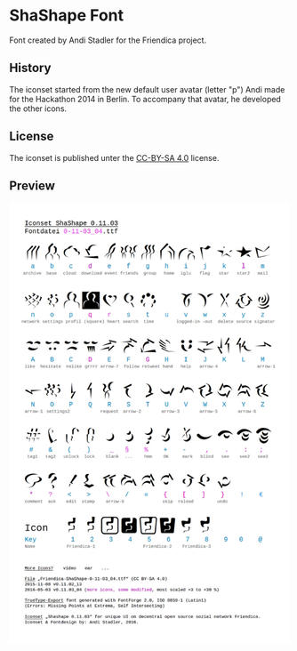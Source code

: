 ShaShape Font
=============

Font created by Andi Stadler for the Friendica project.

History
-------

The iconset started from the new default user avatar (letter "p") Andi made for the Hackathon 2014 in Berlin. To accompany that avatar, he developed the other icons.

License
-------

The iconset is published unter the [CC-BY-SA 4.0][cc] license.

Preview
-------

![](shashape.jpg)

[cc]: https://creativecommons.org/licenses/by-sa/4.0
